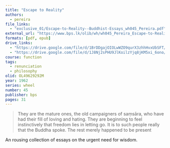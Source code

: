 ```yaml
---
title: "Escape to Reality"
authors:
  - pereira
file_links:
  - "exclusive_01/Escape-to-Reality--Buddhist-Essays_wh045_Pereira.pdf"
external_url: "https://www.bps.lk/olib/wh/wh045_Pereira_Escape-to-Reality--Buddhist-Essays.html"
formats: [pdf, epub]
drive_links:
  - "https://drive.google.com/file/d/1BrDDgajOIOLwWZO9qurX3zhhHvxUbSFT/view?usp=drivesdk"
  - "https://drive.google.com/file/d/1J8Nj2sPHU9JlKoilzYjq8jKM5xi_6ono/view?usp=drivesdk"
course: function
tags:
  - renunciation
  - philosophy
olid: OL49629292M
year: 1962
series: wheel
number: 45
publisher: bps
pages: 31
---
```


> They are the mature ones, the old campaigners of saṃsāra, who have had their fill of loving and hating. They are beginning to feel instinctively that freedom lies in letting go. It is to such people really that the Buddha spoke. The rest merely happened to be present

An rousing collection of essays on the urgent need for wisdom.
